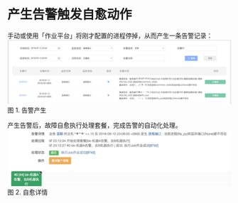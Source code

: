 # 产生告警触发自愈动作

手动或使用「作业平台」将刚才配置的进程停掉，从而产生一条告警记录：
![](../../media/15372522856813.jpg)
图 1. 告警产生

产生告警后，故障自愈执行处理套餐，完成告警的自动化处理。
![](../../media/15372532508822.jpg)
图 2. 自愈详情
